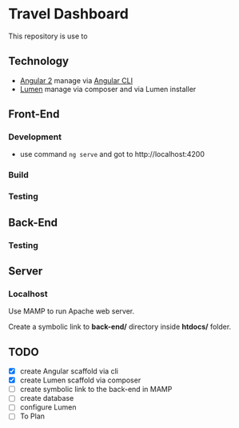 # Travel Dashboard
This repository is use to


## Technology

- [Angular 2](https://angular.io/) manage via [Angular CLI](https://cli.angular.io)
- [Lumen](https://lumen.laravel.com/docs/5.1) manage via composer and via Lumen installer


## Front-End

### Development

- use command `ng serve` and got to http://localhost:4200

### Build


### Testing



## Back-End


### Testing



## Server

### Localhost
Use MAMP to run Apache web server.

Create a symbolic link to **back-end/** directory inside **htdocs/** folder.


## TODO

- [x] create Angular scaffold via cli
- [x] create Lumen scaffold via composer
- [ ] create symbolic link to the back-end in MAMP
- [ ] create database
- [ ] configure Lumen
- [ ] To Plan

